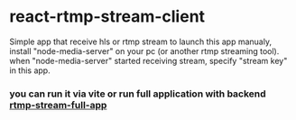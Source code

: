 # react-rtmp-stream-client

Simple app that receive hls or rtmp stream
to launch this app manualy, install "node-media-server" on your pc (or another rtmp streaming tool).
when "node-media-server" started receiving stream, specify "stream key" in this app.

### you can run it via vite or run full application with backend [rtmp-stream-full-app](https://github.com/L1ghtError/rtmp-stream-full-app)  
